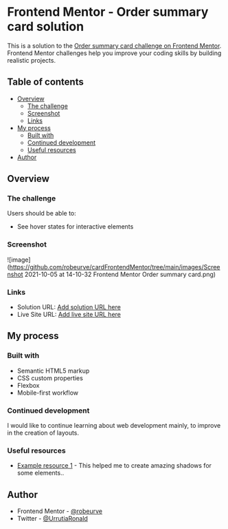 # Frontend Mentor - Order summary card solution

This is a solution to the [Order summary card challenge on Frontend Mentor](https://www.frontendmentor.io/challenges/order-summary-component-QlPmajDUj). Frontend Mentor challenges help you improve your coding skills by building realistic projects.

## Table of contents

- [Overview](#overview)
  - [The challenge](#the-challenge)
  - [Screenshot](#screenshot)
  - [Links](#links)
- [My process](#my-process)
  - [Built with](#built-with)
  - [Continued development](#continued-development)
  - [Useful resources](#useful-resources)
- [Author](#author)

## Overview

### The challenge

Users should be able to:

- See hover states for interactive elements

### Screenshot

![image](https://github.com/robeurve/cardFrontendMentor/tree/main/images/Screenshot 2021-10-05 at 14-10-32 Frontend Mentor Order summary card.png)

### Links

- Solution URL: [Add solution URL here](https://github.com/robeurve/cardFrontendMentor)
- Live Site URL: [Add live site URL here](https://your-live-site-url.com)

## My process

### Built with

- Semantic HTML5 markup
- CSS custom properties
- Flexbox
- Mobile-first workflow

### Continued development

I would like to continue learning about web development mainly, to improve in the creation of layouts.

### Useful resources

- [Example resource 1](https://getcssscan.com/css-box-shadow-examples) - This helped me to create amazing shadows for some elements..

## Author

- Frontend Mentor - [@robeurve](https://www.frontendmentor.io/profile/robeurve)
- Twitter - [@UrrutiaRonald](https://www.twitter.com/UrrutiaRonald)
